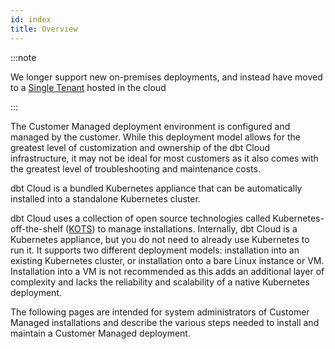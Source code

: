 ```yaml
---
id: index
title: Overview
---
```


:::note

We longer support new on-premises deployments, and instead have moved to a [Single Tenant](single-tenant) <Term id="model" /> hosted in the cloud

:::

The Customer Managed deployment environment is configured and managed by the customer. While this deployment model allows for the greatest level of customization and ownership of the dbt Cloud infrastructure, it may not be ideal for most customers as it also comes with the greatest level of troubleshooting and maintenance costs.

dbt Cloud is a bundled Kubernetes appliance that can be automatically installed into a standalone Kubernetes cluster.

dbt Cloud uses a collection of open source technologies called Kubernetes-off-the-shelf ([KOTS](https://kots.io/)) to manage installations. Internally, dbt Cloud is a Kubernetes appliance, but you do not need to already use Kubernetes to run it. It supports two different deployment <Term id="model">models</Term>: installation into an existing Kubernetes cluster, or installation onto a bare Linux instance or VM. Installation into a VM is not recommended as this adds an additional layer of complexity and lacks the reliability and scalability of a native Kubernetes deployment.

The following pages are intended for system administrators of Customer Managed installations and describe the various steps needed to install and maintain a Customer Managed deployment.
